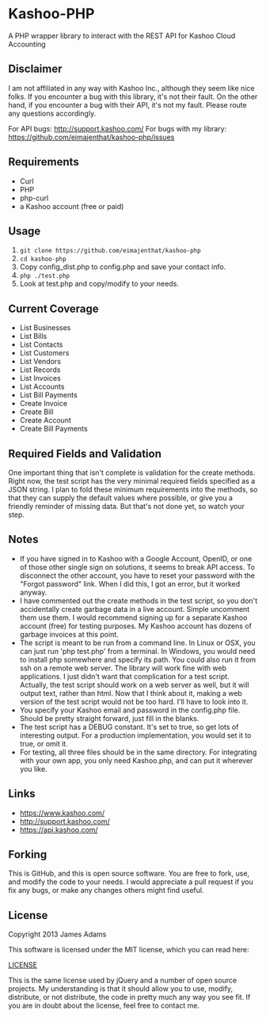 Kashoo-PHP
==========
A PHP wrapper library to interact with the REST API for Kashoo Cloud Accounting

Disclaimer
----------
I am not affiliated in any way with Kashoo Inc., although they seem like nice folks.  If you encounter a bug with this library, it's not their fault.  On the other hand, if you encounter a bug with their API, it's not my fault.  Please route any questions accordingly.

For API bugs: http://support.kashoo.com/
For bugs with my library: https://github.com/eimajenthat/kashoo-php/issues

Requirements
------------
+ Curl
+ PHP
+ php-curl
+ a Kashoo account (free or paid)

Usage
-----
1. `git clone https://github.com/eimajenthat/kashoo-php`
2. `cd kashoo-php`
3. Copy config_dist.php to config.php and save your contact info.
4. `php ./test.php`
5. Look at test.php and copy/modify to your needs.

Current Coverage
----------------
+ List Businesses
+ List Bills
+ List Contacts
+ List Customers
+ List Vendors
+ List Records
+ List Invoices
+ List Accounts
+ List Bill Payments
+ Create Invoice
+ Create Bill
+ Create Account
+ Create Bill Payments

Required Fields and Validation
------------------------------
One important thing that isn't complete is validation for the create methods.  Right now, the test script has the very minimal required fields specified as a JSON string.  I plan to fold these minimum requirements into the methods, so that they can supply the default values where possible, or give you a friendly reminder of missing data.  But that's not done yet, so watch your step.

Notes
-----
+ If you have signed in to Kashoo with a Google Account, OpenID, or one of those other single sign on solutions, it seems to break API access.  To disconnect the other account, you have to reset your password with the "Forgot password" link.  When I did this, I got an error, but it worked anyway.
+ I have commented out the create methods in the test script, so you don't accidentally create garbage data in a live account.  Simple uncomment them use them.  I would recommend signing up for a separate Kashoo account (free) for testing purposes.  My Kashoo account has dozens of garbage invoices at this point.
+ The script is meant to be run from a command line.  In Linux or OSX, you can just run 'php test.php' from a terminal.  In Windows, you would need to install php somewhere and specify its path.  You could also run it from ssh on a remote web server.  The library will work fine with web applications.  I just didn't want that complication for a test script.  Actually, the test script should work on a web server as well, but it will output text, rather than html. Now that I think about it, making a web version of the test script would not be too hard.  I'll have to look into it.
+ You specify your Kashoo email and password in the config.php file.  Should be pretty straight forward, just fill in the blanks.
+ The test script has a DEBUG constant.  It's set to true, so get lots of interesting output.  For a production implementation, you would set it to true, or omit it.
+ For testing, all three files should be in the same directory.  For integrating with your own app, you only need Kashoo.php, and can put it wherever you like.

Links
-----
+ https://www.kashoo.com/
+ http://support.kashoo.com/
+ https://api.kashoo.com/

Forking
-------
This is GitHub, and this is open source software.  You are free to fork, use, and modify the code to your needs.  I would appreciate a pull request if you fix any bugs, or make any changes others might find useful.

License
-------
Copyright 2013 James Adams

This software is licensed under the MIT license, which you can read here:

[LICENSE](https://github.com/eimajenthat/kashoo-php/blob/master/LICENSE)

This is the same license used by jQuery and a number of open source projects.  My understanding is that it should allow you to use, modify, distribute, or not distribute, the code in pretty much any way you see fit.  If you are in doubt about the license, feel free to contact me.

